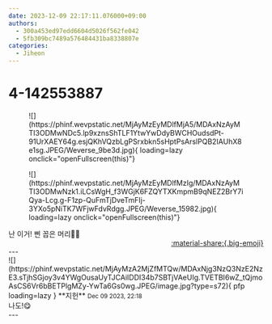 ```yaml
---
date: 2023-12-09 22:17:11.076000+09:00
authors:
  - 300a453ed97edd6604d5026f562fe042
  - 5fb309bc7489a576484431ba8338807e
categories:
  - Jiheon
---
```


# 4-142553887

<div class="post-container" markdown="1">
<div class="content-container md-sidebar__scrollwrap" markdown="1">


<figure markdown="1">
![](https://phinf.wevpstatic.net/MjAyMzEyMDlfMjA5/MDAxNzAyMTI3ODMwNDc5.lp9xznsShTLF1YtwYwDdyBWCHOudsdPt-91UrXAEY64g.esjQKhVQzbLgPSrxbkn5sHptPsArslPQB2IAUhX8e1sg.JPEG/Weverse_9be3d.jpg){ loading=lazy onclick="openFullscreen(this)"}
</figure>

<figure markdown="1">
![](https://phinf.wevpstatic.net/MjAyMzEyMDlfMzIg/MDAxNzAyMTI3ODMwNzk1.iLCsWgH_f3WGjK6FZQYTXKmpmB9qNEZ2BrY7iQya-Lcg.g-F1zp-QuFmTjDveTmFIj-3YXo5pNiTK7WFjwFdvRdgg.JPEG/Weverse_15982.jpg){ loading=lazy onclick="openFullscreen(this)"}
</figure>
난 이거! 삔 꼽은 머리💙💙

</div>
</div>

<div style="text-align: right;" markdown="1">
<a href="https://weverse.io/fromis9/fanpost/4-142553887" style="text-align: right;">:material-share:{.big-emoji}</a>
</div>
---

<div class="comments-container md-sidebar__scrollwrap" markdown="1">
<div class="comment" markdown="1">
<div class='id-container' markdown="1">
![](https://phinf.wevpstatic.net/MjAyMzA2MjZfMTQw/MDAxNjg3NzQ3NzE2NzE3.sTjhSGjoy3v4YWgOusaUyTJCAiIDDI34b7SBTjVAeUIg.TVETBI6wZ_tQjmoAsCS6Vr6bBETPlgMZy-YwTa6Gs0wg.JPEG/image.jpg?type=s72){ pfp loading=lazy }
**<span class="artist">지헌</span>** <small>Dec 09 2023, 22:18</small><br>
</div>
<div class='comment-body' markdown="1">
나도!😋
</div>
</div>
</div>
---
